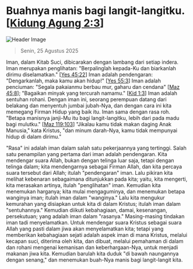 
# Buahnya manis bagi langit-langitku. [[Kidung Agung 2:3](http://alkitab.sabda.org/?Kidung%20Agung%202:3)]

![Header Image](https://alkitab.app/slice/sunrise.jpg)

> Senin, 25 Agustus 2025

Iman, dalam Kitab Suci, dibicarakan dengan lambang dari setiap indera. Iman merupakan penglihatan: "Berpalinglah kepada-Ku dan biarkanlah dirimu diselamatkan." [[Yes 45:22](http://alkitab.sabda.org/?Yes%2045:22)] Iman adalah pendengaran: "Dengarkanlah, maka kamu akan hidup!" [[Yes 55:3](http://alkitab.sabda.org/?Yes%2055:3)] Iman adalah penciuman: "Segala pakaianmu berbau mur, gaharu dan cendana" [[Maz 45:8](http://alkitab.sabda.org/?Maz%2045:8)]; "Bagaikan minyak yang tercurah namamu." [[Kid 1:3](http://alkitab.sabda.org/?Kid%201:3)] Iman adalah sentuhan rohani. Dengan iman ini, seorang perempuan datang dari belakang dan menyentuh jumbai jubah-Nya, dan dengan cara ini kita memegang Firman Hidup yang baik itu. Iman sama dengan rasa roh. "Betapa manisnya janji-Mu itu bagi langit-langitku, lebih dari pada madu bagi mulutku." [[Maz 119:103](http://alkitab.sabda.org/?Maz%20119:103)] "Jikalau kamu tidak makan daging Anak Manusia," kata Kristus, "dan minum darah-Nya, kamu tidak mempunyai hidup di dalam dirimu."

"Rasa" ini adalah iman dalam salah satu pekerjaannya yang tertinggi. Salah satu penampilan yang pertama dari iman adalah pendengaran. Kita mendengar suara Allah, bukan dengan telinga luar saja, tetapi dengan telinga dalam; kita mendengarnya sebagai Firman Allah, dan kita percaya suara tersebut dari Allah; itulah "pendengaran" iman. Lalu pikiran kita melihat kebenaran sebagaimana ditunjukkan pada kita; yaitu, kita mengerti, kita merasakan artinya, itulah "penglihatan" iman. Kemudian kita menemukan harganya; kita mulai mengaguminya, dan menemukan betapa wanginya iman; itulah iman dalam "wanginya." Lalu kita mengukur kemurahan yang disiapkan untuk kita di dalam Kristus; itulah iman dalam "sentuhannya." Kemudian diikuti kebahagiaan, damai, kesenangan, persekutuan; yang adalah iman dalam "rasanya." Masing-masing tindakan iman tadi menyelamatkan. Untuk mendengar suara Kristus sebagai suara Allah yang pasti dalam jiwa akan menyelamatkan kita; tetapi yang memberikan kebahagiaan sejati adalah aspek iman di mana Kristus, melalui kecapan suci, diterima oleh kita, dan dibuat, melalui pemahaman di dalam dan rohani mengenai kemanisan dan keberhargaan-Nya, untuk menjadi makanan jiwa kita. Kemudian barulah kita duduk "di bawah naungannya dengan senang," dan menemukan buah-Nya manis bagi langit-langit kita.
    